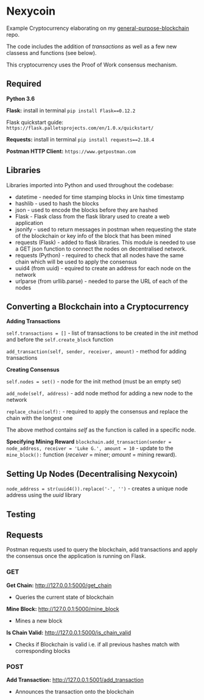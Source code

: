# Nexycoin
Example Cryptocurrency elaborating on my [general-purpose-blockchain](https://github.com/lukegniwecki/general-purpose-blockchain) repo.

The code includes the addition of *transactions* as well as a few new classess and functions (see below). 

This cryptocurrency uses the Proof of Work consensus mechanism. 

## Required
**Python 3.6**

**Flask:** install in terminal 
```pip install Flask==0.12.2```

Flask quickstart guide: ```https://flask.palletsprojects.com/en/1.0.x/quickstart/```

**Requests:** install in terminal
```pip install requests==2.18.4```

**Postman HTTP Client:**
```https://www.getpostman.com```

## Libraries 
Libraries imported into Python and used throughout the codebase:
- datetime - needed for time stamping blocks in Unix time timestamp
- hashlib - used to hash the blocks
- json - used to encode the blocks before they are hashed
- Flask - Flask class from the flask library used to create a web application 
- jsonify - used to return messages in postman when requesting the state of the blockchain or key info of the block that has been mined 
- requests (Flask) - added to flask libraries. This module is needed to use a GET json function to connect the nodes on decentralised network.
- requests (Python) - required to check that all nodes have the same chain which will be used to apply the consensus
- uuid4 (from uuid) -  equired to create an address for each node on the network
- urlparse (from urllib.parse) - needed to parse the URL of each of the nodes

## Converting a Blockchain into a Cryptocurrency 
**Adding Transactions**

`self.transactions = []` - list of transactions to be created in the *init* method and before the `self.create_block` function

`add_transaction(self, sender, receiver, amount)` - method for adding transactions

**Creating Consensus**

`self.nodes = set()` - node for the init method (must be an empty set)

`add_node(self, address)` - add node method for adding a new node to the network 

`replace_chain(self):` - required to apply the consensus and replace the chain with the longest one 

The above method contains *self* as the function is called in a specific node.

**Specifying Mining Reward**
`blockchain.add_transaction(sender = node_address, receiver = 'Luke G.', amount = 10` - update to the `mine_block():` function (*receiver* = miner; *amount* = mining reward). 

## Setting Up Nodes (Decentralising Nexycoin)

`node_address = str(uuid4()).replace('-', '')` - creates a unique node address using the *uuid* library


## Testing 

## Requests 
Postman requests used to query the blockchain, add transactions and apply the consensus once the application is running on Flask.

### GET

**Get Chain:** http://127.0.0.1:5000/get_chain 
- Queries the current state of blockchain

**Mine Block:** http://127.0.0.1:5000/mine_block
- Mines a new block

**Is Chain Valid:** http://127.0.0.1:5000/is_chain_valid 
- Checks if Blockchain is valid i.e. if all previous hashes match with corresponding blocks

### POST  

**Add Transaction:** http://127.0.0.1:5001/add_transaction 
- Announces the transaction onto the blockchain
